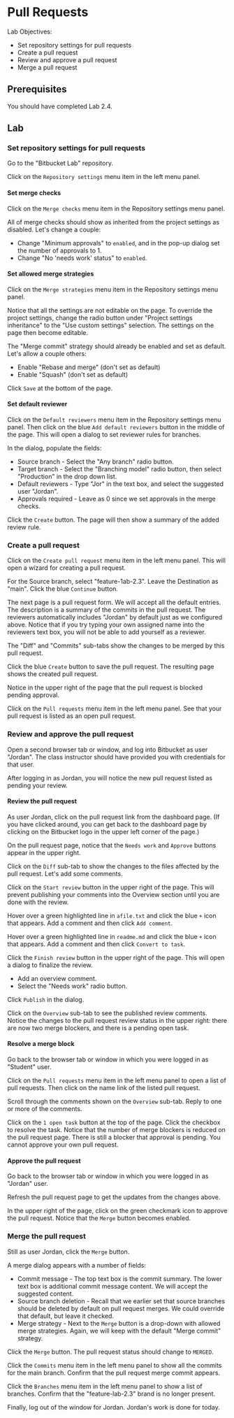 # Pull Requests

Lab Objectives:
- Set repository settings for pull requests
- Create a pull request
- Review and approve a pull request
- Merge a pull request

## Prerequisites

You should have completed Lab 2.4.

## Lab

### Set repository settings for pull requests

Go to the "Bitbucket Lab" repository.

Click on the `Repository settings` menu item in the left menu panel.

#### Set merge checks

Click on the `Merge checks` menu item in the Repository settings menu panel.

All of merge checks should show as inherited from the project settings as disabled.  Let's change a couple:
- Change "Minimum approvals" to `enabled`, and in the pop-up dialog set the number of approvals to 1.
- Change "No 'needs work' status" to `enabled`.

#### Set allowed merge strategies

Click on the `Merge strategies` menu item in the Repository settings menu panel.

Notice that all the settings are not editable on the page.  To override the project settings, change the radio button under "Project settings inheritance" to the "Use custom settings" selection. The settings on the page then become editable.

The "Merge commit" strategy should already be enabled and set as default.  Let's allow a couple others:
- Enable "Rebase and merge" (don't set as default)
- Enable "Squash" (don't set as default)

Click `Save` at the bottom of the page.

#### Set default reviewer

Click on the `Default reviewers` menu item in the Repository settings menu panel.  Then click on the blue `Add default reviewers` button in the middle of the page.  This will open a dialog to set reviewer rules for branches.

In the dialog, populate the fields:
* Source branch - Select the "Any branch" radio button.
* Target branch - Select the "Branching model" radio button, then select "Production" in the drop down list.
* Default reviewers - Type "Jor" in the text box, and select the suggested user "Jordan".
* Approvals required - Leave as 0 since we set approvals in the merge checks.

Click the `Create` button.  The page will then show a summary of the added review rule.

### Create a pull request

Click on the `Create pull request` menu item in the left menu panel.  This will open a wizard for creating a pull request.

For the Source branch, select "feature-1ab-2.3".  Leave the Destination as "main".  Click the blue `Continue` button.

The next page is a pull request form.  We will accept all the default entries.  The description is a summary of the commits in the pull request.  The reviewers automatically includes "Jordan" by default just as we configured above.  Notice that if you try typing your own assigned name into the reviewers text box, you will not be able to add yourself as a reviewer.

The "Diff" and "Commits" sub-tabs show the changes to be merged by this pull request.

Click the blue `Create` button to save the pull request.  The resulting page shows the created pull request.

Notice in the upper right of the page that the pull request is blocked pending approval.

Click on the `Pull requests` menu item in the left menu panel.  See that your pull request is listed as an open pull request.

### Review and approve the pull request

Open a second browser tab or window, and log into Bitbucket as user "Jordan".  The class instructor should have provided you with credentials for that user.

After logging in as Jordan, you will notice the new pull request listed as pending your review.

#### Review the pull request

As user Jordan, click on the pull request link from the dashboard page. (If you have clicked around, you can get back to the dashboard page by clicking on the Bitbucket logo in the upper left corner of the page.)

On the pull request page, notice that the `Needs work` and `Approve` buttons appear in the upper right.

Click on the `Diff` sub-tab to show the changes to the files affected by the pull request.  Let's add some comments.

Click on the `Start review` button in the upper right of the page.  This will prevent publishing your comments into the Overview section until you are done with the review.

Hover over a green highlighted line in `afile.txt` and click the blue `+` icon that appears.  Add a comment and then click `Add comment`.

Hover over a green highlighted line in `readme.md` and click the blue `+` icon that appears.  Add a comment and then click `Convert to task`.

Click the `Finish review` button in the upper right of the page.  This will open a dialog to finalize the review.
* Add an overview comment.
* Select the "Needs work" radio button.

Click `Publish` in the dialog.  

Click on the `Overview` sub-tab to see the published review comments.  Notice the changes to the pull request review status in the upper right: there are now two merge blockers, and there is a pending open task.

#### Resolve a merge block

Go back to the browser tab or window in which you were logged in as "Student" user.

Click on the `Pull requests` menu item in the left menu panel to open a list of pull requests.  Then click on the name link of the listed pull request.

Scroll through the comments shown on the `Overview` sub-tab.  Reply to  one or more of the comments.

Click on the `1 open task` button at the top of the page.  Click the checkbox to resolve the task.  Notice that the number of merge blockers is reduced on the pull request page.  There is still a blocker that approval is pending. You cannot approve your own pull request.

#### Approve the pull request

Go back to the browser tab or window in which you were logged in as "Jordan" user.

Refresh the pull request page to get the updates from the changes above.

In the upper right of the page, click on the green checkmark icon to approve the pull request.  Notice that the `Merge` button becomes enabled.

### Merge the pull request

Still as user Jordan, click the `Merge` button.  

A merge dialog appears with a number of fields:
* Commit message - The top text box is the commit summary.  The lower text box is additional commit message content.  We will accept the suggested content.
* Source branch deletion - Recall that we earlier set that source branches should be deleted by default on pull request merges.  We could override that default, but leave it checked.
* Merge strategy - Next to the `Merge` button is a drop-down with allowed merge strategies.  Again, we will keep with the default "Merge commit" strategy.

Click the `Merge` button.  The pull request status should change to `MERGED`.

Click the `Commits` menu item in the left menu panel to show all the commits for the main branch.  Confirm that the pull request merge commit appears.

Click the `Branches` menu item in the left menu panel to show a list of branches.  Confirm that the "feature-lab-2.3" brand is no longer present.

Finally, log out of the window for Jordan.  Jordan's work is done for today.
